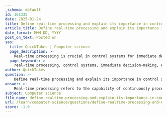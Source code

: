 ```yaml
---
_schema: default
id: 161335
date: 2025-01-24
title: Define real-time processing and explain its importance in control systems.
article_title: Define real-time processing and explain its importance in control systems.
date_format: MMM DD, YYYY
post_on_text: Posted on
seo:
  title: QuickTakes | Computer science
  page_description: >-
    Real-time processing is crucial in control systems for immediate decision-making, enhancing efficiency, improving safety, data integration, and adaptability to changing environments.
  page_keywords: >-
    real-time processing, control systems, immediate decision-making, efficiency, safety, data integration, adaptability, sensor data, autonomous systems, healthcare monitoring, industrial automation
author: QuickTakes
question: >-
    Define real-time processing and explain its importance in control systems.
answer: >-
    Real-time processing refers to the capability of continuously processing data as it is generated, allowing systems to respond to incoming information almost instantaneously. This is particularly critical in scenarios where timely decisions are essential, such as in autonomous driving, live video streaming, or emergency response systems.\n\n### Importance of Real-Time Processing in Control Systems\n\n1. **Immediate Decision-Making**: In control systems, real-time processing enables immediate responses to changing conditions. For example, in a patient monitoring system, real-time data from sensors can alert healthcare providers to critical changes in a patient's condition, allowing for prompt intervention.\n\n2. **Enhanced Efficiency**: Real-time processing allows for the optimization of operations by enabling systems to adjust dynamically based on current data. In a greenhouse environment control system, for instance, real-time data from sensors can be used to regulate temperature and humidity levels, ensuring optimal growing conditions.\n\n3. **Improved Safety**: In applications such as autonomous vehicles or industrial automation, real-time processing is crucial for safety. These systems must continuously monitor their environment and make split-second decisions to avoid accidents or equipment failures.\n\n4. **Data Integration and Analysis**: Real-time systems often involve processing large volumes of data from various sources, such as sensors in IoT devices. The ability to analyze this data as it is generated allows organizations to gain insights and make informed decisions quickly, which is vital in industries like manufacturing and logistics.\n\n5. **Adaptability to Environmental Changes**: Real-time processing systems are designed to interact with the physical world, which can be unpredictable. They must be capable of detecting and overcoming failures in their environment, making them essential in critical applications like aerospace and automotive systems.\n\nIn summary, real-time processing is a fundamental aspect of modern control systems, enabling immediate responses, enhancing operational efficiency, improving safety, and facilitating effective data integration and analysis. Its significance cannot be overstated, especially in environments where timely decision-making is crucial.
subject: Computer science
file_name: define-realtime-processing-and-explain-its-importance-in-control-systems.md
url: /learn/computer-science/questions/define-realtime-processing-and-explain-its-importance-in-control-systems
score: -1.0
---
```


&nbsp;